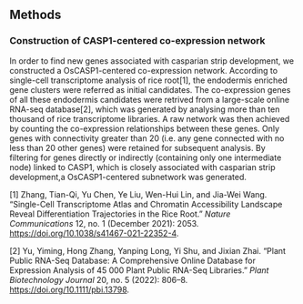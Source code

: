 ## Methods

### Construction of CASP1-centered co-expression network

In order to find new genes associated with casparian strip development, we constructed a OsCASP1-centered co-expression network. According to single-cell transcriptome analysis of rice root[1], the endodermis enriched gene clusters were referred as initial candidates. The co-expression genes of all these endodermis candidates were retrived from a large-scale online RNA-seq database[2], which was generated by analysing more than ten thousand of rice transcriptome libraries. A raw network was then achieved by counting the co-expression relationships between these genes. Only genes with connectivity greater than 20 (i.e. any gene connected with no less than 20 other genes) were retained for subsequent analysis. By filtering for genes directly or indirectly (containing only one intermediate node) linked to CASP1, which is closely associated with casparian strip development,a OsCASP1-centered subnetwork was generated. 

[1] Zhang, Tian-Qi, Yu Chen, Ye Liu, Wen-Hui Lin, and Jia-Wei Wang. “Single-Cell Transcriptome Atlas and Chromatin Accessibility Landscape Reveal Differentiation Trajectories in the Rice Root.” *Nature Communications* 12, no. 1 (December 2021): 2053. https://doi.org/10.1038/s41467-021-22352-4.

[2] Yu, Yiming, Hong Zhang, Yanping Long, Yi Shu, and Jixian Zhai. “Plant Public RNA-Seq Database: A Comprehensive Online Database for Expression Analysis of 45 000 Plant Public RNA-Seq Libraries.” *Plant Biotechnology Journal* 20, no. 5 (2022): 806–8. https://doi.org/10.1111/pbi.13798.